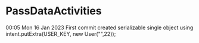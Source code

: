 # PassDataActivities
00:05 Mon 16 Jan 2023 
First commit
 created serializable single object using 
 intent.putExtra(USER_KEY, new User("",22));
